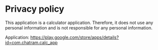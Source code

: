 # Privacy policy

This application is a calculator application.
Therefore, it does not use any personal information and is not responsible for any personal information.

Application: https://play.google.com/store/apps/details?id=com.chatram.calc_app
